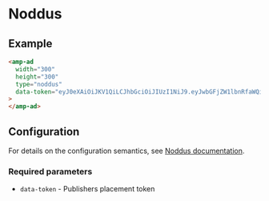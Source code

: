 # Noddus

## Example

```html
<amp-ad
  width="300"
  height="300"
  type="noddus"
  data-token="eyJ0eXAiOiJKV1QiLCJhbGciOiJIUzI1NiJ9.eyJwbGFjZW1lbnRfaWQiOjY2MX0.OdD2QrgxMoI7MM09QBFCtbjMnUGuumiqBHb-FJF4UBs"
>
</amp-ad>
```

## Configuration

For details on the configuration semantics, see [Noddus documentation](https://www.noddus.com).

### Required parameters

-   `data-token` - Publishers placement token
